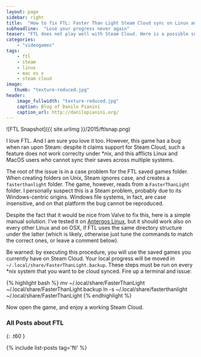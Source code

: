 ```yaml
---
layout: page
sidebar: right
title:  "How to fix FTL: Faster Than Light Steam Cloud sync on Linux and MacOS X"
subheadline:  "Lose your progress never again"
teaser: "FTL does not play well with Steam Cloud. Here is a possible solution."
categories:
    - "videogames"
tags:
    - ftl
    - steam
    - linux
    - mac os x
    - steam cloud
image:
   thumb: "texture-reduced.jpg"
header:
    image_fullwidth: "texture-reduced.jpg"
    caption: Blog of Danilo Pianini
    caption_url: http://danilopianini.org/
---
```


![FTL Snapshot]({{ site.urlimg }}/2015/ftlsnap.png)

I love FTL.
And I am sure you love it too.
However, this game has a bug when ran upon Steam: despite it claims support for Steam Cloud, such a feature does not work correclty under \*nix, and this afflicts Linux and MacOS users who cannot sync their saves across multiple systems.

The root of the issue is in a case problem for the FTL saved games folder.
When creating folders on Unix, Steam ignores case, and creates a ``fasterthanlight`` folder. The game, however, reads from a ``FasterThanLight`` folder.
I
 personally suspect this is a Steam problem, probably due to its Windows-centric origins.
Windows file systems, in fact, are case insensitive, and on that platform the bug cannot be reproduced.

Despite the fact that it would be nice from Valve to fix this, here is a simple manual solution.
I've tested it on [Antergos Linux][Antergos], but it should work also on every other Linux and on OSX, if FTL uses the same directory structure under the latter (which is likely, otherwise just tune the commands to match the correct ones, or leave a comment below).

Be warned: by executing this procedure, you will use the saved games you currently have on Steam Cloud.
Your local progress will be moved in ``~/.local/share/FasterThanLight.backup``. These steps must be run on every \*nix system that you want to be cloud synced.
Fire up a terminal and issue:

{% highlight bash %}
mv ~/.local/share/FasterThanLight ~/.local/share/FasterThanLight.backup
ln -s ~/.local/share/fasterthanlight ~/.local/share/FasterThanLight
{% endhighlight %}

Now open the game, and enjoy a working Steam Cloud.

### All Posts about FTL
{: .t60 }

{% include list-posts tag='ftl' %}

[Antergos]: https://antergos.com/
